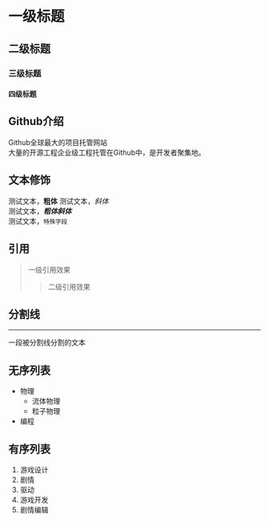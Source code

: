 # 一级标题
## 二级标题
### 三级标题
#### 四级标题


## Github介绍

  Github全球最大的项目托管网站<br>大量的开源工程企业级工程托管在Github中，是开发者聚集地。


## 文本修饰

  测试文本，**粗体**
  测试文本，*斜体*<br>
  测试文本，***粗体斜体***<br>
  测试文本，`特殊字段`<br>

## 引用

> 一级引用效果
>> 二级引用效果

## 分割线

---
  一段被分割线分割的文本

## 无序列表

* 物理
  * 流体物理 
  * 粒子物理
* 编程

## 有序列表

1. 游戏设计
  1. 剧情
  2. 驱动
2. 游戏开发
3. 剧情编辑


